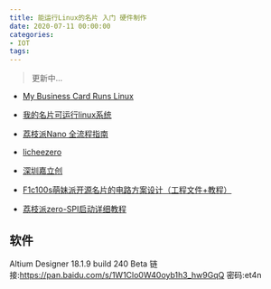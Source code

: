 ```yaml
---
title: 能运行Linux的名片 入门 硬件制作
date: 2020-07-11 00:00:00
categories:
- IOT
tags: 
---
```


> 更新中...

- [My Business Card Runs Linux](https://www.thirtythreeforty.net/posts/2019/12/my-business-card-runs-linux/)
- [我的名片可运行linux系统](https://mp.weixin.qq.com/s/7Bd7zazdIhsA4SIppLE6nA)
- [荔枝派Nano 全流程指南](http://nano.lichee.pro/get_started/first_eye.html)
- [licheezero](https://licheezero.readthedocs.io/zh/latest/)
- [深圳嘉立创](https://www.jlc.com/)

- [F1c100s萌妹派开源名片的电路方案设计（工程文件+教程）](https://www.cirmall.com/circuit/17128)
- [荔枝派zero-SPI启动详细教程](http://www.yz0228.com/index.php/2019/11/08/lichee_zero_spi_start/)

## 软件

Altium Designer 18.1.9 build 240 Beta
链接:https://pan.baidu.com/s/1W1Clo0W40oyb1h3_hw9GqQ  密码:et4n